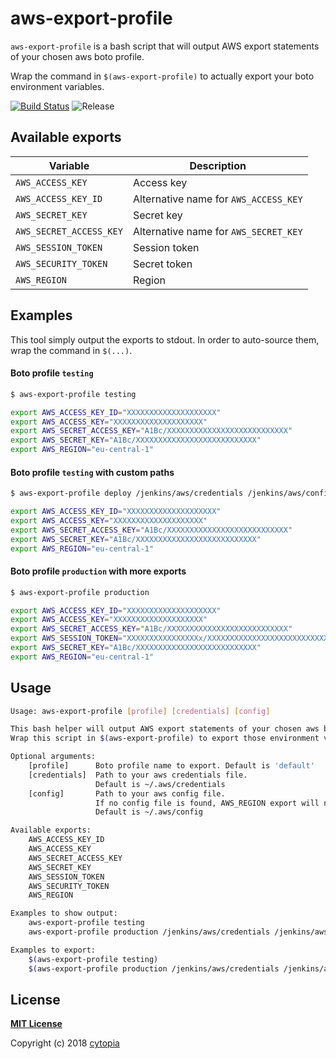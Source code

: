 # aws-export-profile

`aws-export-profile` is a bash script that will output AWS export statements of your chosen aws boto profile.

Wrap the command in `$(aws-export-profile)` to actually export your boto environment variables.

[![Build Status](https://travis-ci.org/cytopia/aws-export-profile.svg?branch=master)](https://travis-ci.org/cytopia/aws-export-profile)
![Release](https://img.shields.io/github/release/cytopia/aws-export-profile.svg)


## Available exports

| Variable               | Description |
|------------------------|-------------|
| `AWS_ACCESS_KEY`       | Access key  |
| `AWS_ACCESS_KEY_ID`    | Alternative name for `AWS_ACCESS_KEY`|
| `AWS_SECRET_KEY`       | Secret key  |
| `AWS_SECRET_ACCESS_KEY`| Alternative name for `AWS_SECRET_KEY`|
| `AWS_SESSION_TOKEN`    | Session token |
| `AWS_SECURITY_TOKEN`   | Secret token |
| `AWS_REGION`           | Region|


## Examples

This tool simply output the exports to stdout. In order to auto-source them, wrap the command in `$(...)`.

#### Boto profile `testing`

```bash
$ aws-export-profile testing

export AWS_ACCESS_KEY_ID="XXXXXXXXXXXXXXXXXXXX"
export AWS_ACCESS_KEY="XXXXXXXXXXXXXXXXXXXX"
export AWS_SECRET_ACCESS_KEY="A1Bc/XXXXXXXXXXXXXXXXXXXXXXXXXXX"
export AWS_SECRET_KEY="A1Bc/XXXXXXXXXXXXXXXXXXXXXXXXXXX"
export AWS_REGION="eu-central-1"
```

#### Boto profile `testing` with custom paths

```bash
$ aws-export-profile deploy /jenkins/aws/credentials /jenkins/aws/config

export AWS_ACCESS_KEY_ID="XXXXXXXXXXXXXXXXXXXX"
export AWS_ACCESS_KEY="XXXXXXXXXXXXXXXXXXXX"
export AWS_SECRET_ACCESS_KEY="A1Bc/XXXXXXXXXXXXXXXXXXXXXXXXXXX"
export AWS_SECRET_KEY="A1Bc/XXXXXXXXXXXXXXXXXXXXXXXXXXX"
export AWS_REGION="eu-central-1"
```

#### Boto profile `production` with more exports
```bash
$ aws-export-profile production

export AWS_ACCESS_KEY_ID="XXXXXXXXXXXXXXXXXXXX"
export AWS_ACCESS_KEY="XXXXXXXXXXXXXXXXXXXX"
export AWS_SECRET_ACCESS_KEY="A1Bc/XXXXXXXXXXXXXXXXXXXXXXXXXXX"
export AWS_SESSION_TOKEN="XXXXXXXXXXXXXXXXx/XXXXXXXXXXXXXXXXXXXXXXXXXXXXXX/XXXXXXXXXXXXXXXXXXXXXXXX/XXXXXXXXXXXXXXXXXXX/XXXXXXXXXXXX="
export AWS_SECRET_KEY="A1Bc/XXXXXXXXXXXXXXXXXXXXXXXXXXX"
export AWS_REGION="eu-central-1"
```


## Usage

```bash
Usage: aws-export-profile [profile] [credentials] [config]

This bash helper will output AWS export statements of your chosen aws boto profile.
Wrap this script in $(aws-export-profile) to export those environment variables.

Optional arguments:
    [profile]      Boto profile name to export. Default is 'default'
    [credentials]  Path to your aws credentials file.
                   Default is ~/.aws/credentials
    [config]       Path to your aws config file.
                   If no config file is found, AWS_REGION export will not be available.
                   Default is ~/.aws/config

Available exports:
    AWS_ACCESS_KEY_ID
    AWS_ACCESS_KEY
    AWS_SECRET_ACCESS_KEY
    AWS_SECRET_KEY
    AWS_SESSION_TOKEN
    AWS_SECURITY_TOKEN
    AWS_REGION

Examples to show output:
    aws-export-profile testing
    aws-export-profile production /jenkins/aws/credentials /jenkins/aws/config

Examples to export:
    $(aws-export-profile testing)
    $(aws-export-profile production /jenkins/aws/credentials /jenkins/aws/config)
```

## License

**[MIT License](LICENSE.md)**

Copyright (c) 2018 [cytopia](https://github.com/cytopia)
